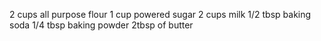 2 cups all purpose flour
1 cup powered sugar
2 cups milk 
1/2 tbsp baking soda
1/4 tbsp baking powder
2tbsp of butter